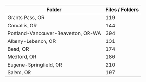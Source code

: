 | Folder                              |   Files / Folders |
|-------------------------------------|-------------------|
| Grants Pass, OR                     |               119 |
| Corvallis, OR                       |               144 |
| Portland-Vancouver-Beaverton, OR-WA |               394 |
| Albany-Lebanon, OR                  |               131 |
| Bend, OR                            |               174 |
| Medford, OR                         |               186 |
| Eugene-Springfield, OR              |               210 |
| Salem, OR                           |               197 |